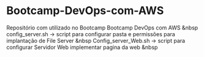 # Bootcamp-DevOps-com-AWS
Repositório com utilizado no Bootcamp Bootcamp DevOps com AWS &nbsp
config_server.sh -> script para configurar pasta e permissões para implantação de File Server &nbsp
Config_server_Web.sh -> script para configurar Servidor Web implementar pagina da web &nbsp
